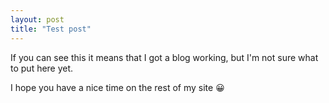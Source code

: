 ```yaml
---
layout: post
title: "Test post"
---
```


If you can see this it means that I got a blog working, but I'm not sure what to put here yet.

I hope you have a nice time on the rest of my site 😀
